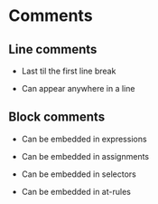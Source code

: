 Comments
========

## Line comments

- Last til the first line break

- Can appear anywhere in a line

## Block comments

- Can be embedded in expressions

- Can be embedded in assignments

- Can be embedded in selectors

- Can be embedded in at-rules

